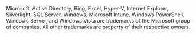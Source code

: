<Token xmlns:xlink="http://www.w3.org/1999/xlink">Microsoft, Active Directory, Bing, Excel, Hyper-V, Internet Explorer, Silverlight, SQL Server, Windows, Microsoft Intune, Windows PowerShell, Windows Server, and Windows Vista are trademarks of the Microsoft group of companies. All other trademarks are property of their respective owners.</Token>